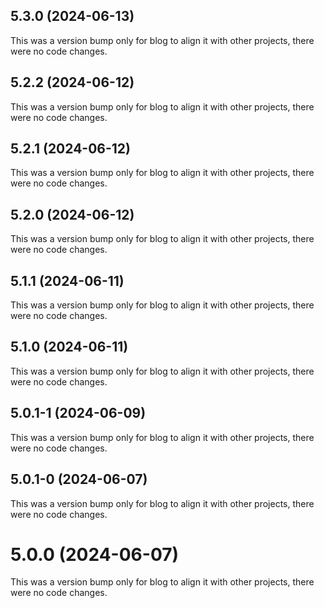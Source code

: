 ## 5.3.0 (2024-06-13)

This was a version bump only for blog to align it with other projects, there were no code changes.

## 5.2.2 (2024-06-12)

This was a version bump only for blog to align it with other projects, there were no code changes.

## 5.2.1 (2024-06-12)

This was a version bump only for blog to align it with other projects, there were no code changes.

## 5.2.0 (2024-06-12)

This was a version bump only for blog to align it with other projects, there were no code changes.

## 5.1.1 (2024-06-11)

This was a version bump only for blog to align it with other projects, there were no code changes.

## 5.1.0 (2024-06-11)

This was a version bump only for blog to align it with other projects, there were no code changes.

## 5.0.1-1 (2024-06-09)

This was a version bump only for blog to align it with other projects, there were no code changes.

## 5.0.1-0 (2024-06-07)

This was a version bump only for blog to align it with other projects, there were no code changes.

# 5.0.0 (2024-06-07)

This was a version bump only for blog to align it with other projects, there were no code changes.